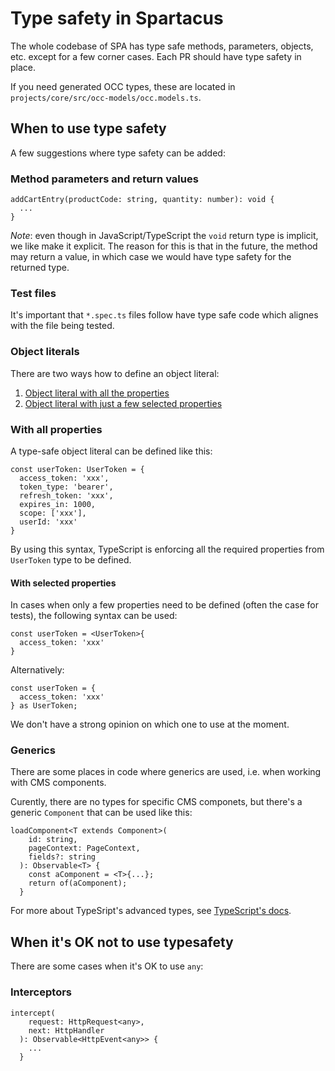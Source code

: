 # Type safety in Spartacus

The whole codebase of SPA has type safe methods, parameters, objects, etc. except for a few corner cases. Each PR should have type safety in place.

If you need generated OCC types, these are located in `projects/core/src/occ-models/occ.models.ts`.

## When to use type safety

A few suggestions where type safety can be added: 

### Method parameters and return values

```
addCartEntry(productCode: string, quantity: number): void {
  ...
}
```

*Note*: even though in JavaScript/TypeScript the `void` return type is implicit, we like make it explicit. The reason for this is that in the future, the method may return a value, in which case we would have type safety for the returned type.

### Test files

It's important that `*.spec.ts` files follow have type safe code which alignes with the file being tested.

### Object literals

There are two ways how to define an object literal:

1. [Object literal with all the properties](#with-all-properties)
2. [Object literal with just a few selected properties](#with-selected-properties)

### With all properties

A type-safe object literal can be defined like this:

```
const userToken: UserToken = {
  access_token: 'xxx',
  token_type: 'bearer',
  refresh_token: 'xxx',
  expires_in: 1000,
  scope: ['xxx'],
  userId: 'xxx'
}
```

By using this syntax, TypeScript is enforcing all the required properties from `UserToken` type to be defined.

#### With selected properties

In cases when only a few properties need to be defined (often the case for tests), the following syntax can be used:

```
const userToken = <UserToken>{
  access_token: 'xxx'
}
```

Alternatively:
```
const userToken = {
  access_token: 'xxx'
} as UserToken;
```

We don't have a strong opinion on which one to use at the moment.

### Generics

There are some places in code where generics are used, i.e. when working with CMS components.

Curently, there are no types for specific CMS componets, but there's a generic `Component` that can be used like this:

```
loadComponent<T extends Component>(
    id: string,
    pageContext: PageContext,
    fields?: string
  ): Observable<T> {
    const aComponent = <T>{...};
    return of(aComponent);
  }
```

For more about TypeSript's advanced types, see [TypeScript's docs](https://www.typescriptlang.org/docs/handbook/advanced-types.html).

## When it's OK not to use typesafety

There are some cases when it's OK to use `any`:

### Interceptors

```
intercept(
    request: HttpRequest<any>,
    next: HttpHandler
  ): Observable<HttpEvent<any>> {
    ...
  }
```
